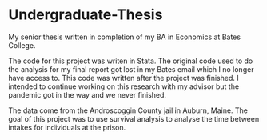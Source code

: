 # Undergraduate-Thesis
My senior thesis written in completion of my BA in Economics at Bates College. 

The code for this project was writen in Stata. The original code used to do the analysis for my final report got lost in my Bates email which I no longer have access to. This code was written after the project was finished. I intended to continue working on this research with my advisor but the pandemic got in the way and we never finished. 

The data come from the Androscoggin County jail in Auburn, Maine. The goal of this project was to use survival analysis to analyse the time between intakes for individuals at the prison. 
